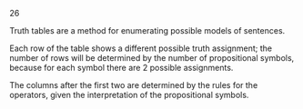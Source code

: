 ﻿26

Truth tables are a method for enumerating possible models of sentences.

Each row of the table shows a different possible truth assignment; the number of rows will be determined by the number of propositional symbols, because for each symbol there are 2 possible assignments.

The columns after the first two are determined by the rules for the operators, given the interpretation of the propositional symbols.